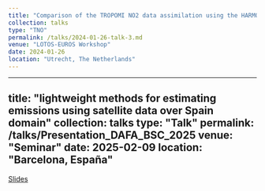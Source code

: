 ```yaml
---
title: "Comparison of the TROPOMI NO2 data assimilation using the HARMONIE (WINS50)->LOTOS-EUROS and the ECMWF->LOTOS- EUROS systems."
collection: talks
type: "TNO"
permalink: /talks/2024-01-26-talk-3.md
venue: "LOTOS-EUROS Workshop"
date: 2024-01-26
location: "Utrecht, The Netherlands"
---
```


---
title: "lightweight methods for estimating emissions using satellite data over Spain domain"
collection: talks
type: "Talk"
permalink: /talks/Presentation_DAFA_BSC_2025
venue: "Seminar"
date: 2025-02-09
location: "Barcelona, España"
---

[Slides](_talks/DAFA_Presentation_Andrés.pdf)
